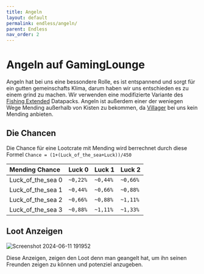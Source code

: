 ```yaml
---
title: Angeln
layout: default
permalink: endless/angeln/
parent: Endless
nav_order: 2
---
```


# Angeln auf GamingLounge

Angeln hat bei uns eine bessondere Rolle, es ist entspannend und sorgt für ein gutten gemeinschafts Klima,
darum haben wir uns entschieden es zu einem grind zu machen.
Wir verwenden eine modifizierte Variante des [Fishing Extended]([https://www.spigotmc.org/resources/griefprevention.1884/](https://www.planetminecraft.com/data-pack/more-items-to-fish-fishing-extended-1-18x/)) Datapacks.
Angeln ist außerdem einer der weniegen Wege Mending außerhalb von Kisten zu bekommen,
da [Villager](/endless/villager) bei uns kein Mending anbieten.

## Die Chancen

Die Chance für eine Lootcrate mit Mending wird berrechnet durch diese Formel
`Chance = (1+(Luck_of_the_sea+Luck))/450`

| Mending Chance | Luck 0 | Luck 1 | Luck 2 |
|:--------------|:------------------|:------|:------|
| Luck_of_the_sea 0 | `~0,22%` | `~0,44%` | `~0,66%` |
| Luck_of_the_sea 1 | `~0,44%` | `~0,66%` | `~0,88%` |
| Luck_of_the_sea 2 | `~0,66%` | `~0,88%` | `~1,11%` |
| Luck_of_the_sea 3 | `~0,88%` | `~1,11%` | `~1,33%` |

## Loot Anzeigen

![Screenshot 2024-06-11 191952](https://github.com/Jon1Games/GamingLoungeWiki/assets/148646942/ba8180a4-c942-4d68-8dac-f9a0ec1e90f1)

Diese Anzeigen, zeigen den Loot denn man geangelt hat,
um ihn seinen Freunden zeigen zu können und potenziel anzugeben.
